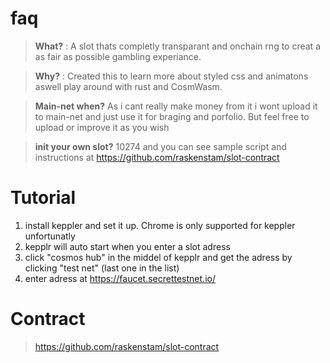 # faq

> **What?** : A slot thats completly transparant and onchain rng to creat a as fair as possible gambling experiance.

> **Why?** : Created this to learn more about styled css and animatons aswell play around with rust and CosmWasm.

> **Main-net when?** As i cant really make money from it i wont upload it to main-net and just use it for braging and porfolio. But feel free to upload or improve it as you wish

> **init your own slot?** 10274 and you can see sample script and instructions at https://github.com/raskenstam/slot-contract

# Tutorial

1. install keppler and set it up. Chrome is only supported for keppler unfortunatly
2. kepplr will auto start when you enter a slot adress
3. click "cosmos hub" in the middel of kepplr and get the adress by clicking "test net" (last one in the list)
4. enter adress at https://faucet.secrettestnet.io/

# Contract

> https://github.com/raskenstam/slot-contract
